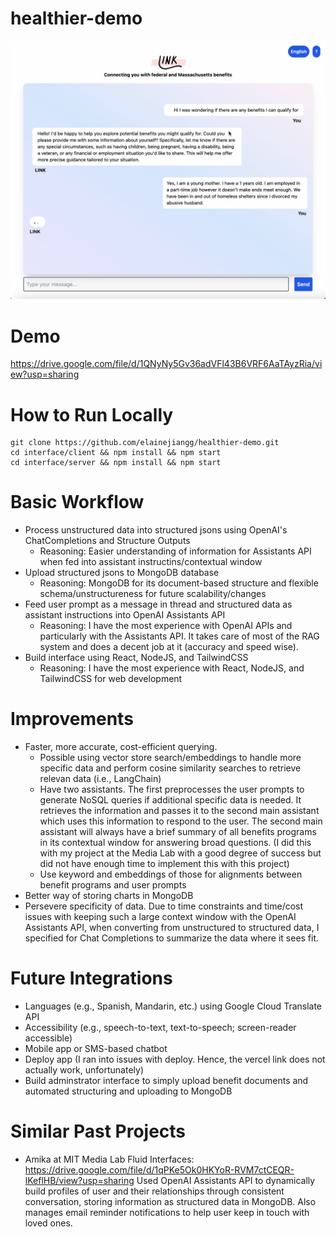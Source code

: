 # healthier-demo
![Image](/Image.png)

# Demo
https://drive.google.com/file/d/1QNyNy5Gv36adVFl43B6VRF6AaTAyzRia/view?usp=sharing

# How to Run Locally
```
git clone https://github.com/elainejiangg/healthier-demo.git
cd interface/client && npm install && npm start
cd interface/server && npm install && npm start
```

# Basic Workflow
- Process unstructured data into structured jsons using OpenAI's ChatCompletions and Structure Outputs 
    - Reasoning: Easier understanding of information for Assistants API when fed into assistant instructins/contextual window
- Upload structured jsons to MongoDB database
    - Reasoning: MongoDB for its document-based structure and flexible schema/unstructureness for future scalability/changes 
- Feed user prompt as a message in thread and structured data as assistant instructions into OpenAI Assistants API
    - Reasoning: I have the most experience with OpenAI APIs and particularly with the Assistants API. It takes care of most of the RAG system and does a decent job at it (accuracy and speed wise).
- Build interface using React, NodeJS, and TailwindCSS
    - Reasoning: I have the most experience with React, NodeJS, and TailwindCSS for web development

# Improvements
- Faster, more accurate, cost-efficient querying.
    - Possible using vector store search/embeddings to handle more specific data and perform cosine similarity searches to retrieve relevan data (i.e., LangChain)
    - Have two assistants. The first preprocesses the user prompts to generate NoSQL queries if additional specific data is needed. It retrieves the information and passes it to the second main assistant which uses this information to respond to the user. The second main assistant will always have a brief summary of all benefits programs in its contextual window for answering broad questions. (I did this with my project at the Media Lab with a good degree of success but did not have enough time to implement this with this project)
    - Use keyword and embeddings of those for alignments between benefit programs and user prompts
- Better way of storing charts in MongoDB
- Persevere specificity of data. Due to time constraints and time/cost issues with keeping such a large context window with the OpenAI Assistants API, when converting from unstructured to structured data, I specified for Chat Completions to summarize the data where it sees fit.

# Future Integrations
- Languages (e.g., Spanish, Mandarin, etc.) using Google Cloud Translate API
- Accessibility (e.g., speech-to-text, text-to-speech; screen-reader accessible)
- Mobile app or SMS-based chatbot
- Deploy app (I ran into issues with deploy. Hence, the vercel link does not actually work, unfortunately)
- Build adminstrator interface to simply upload benefit documents and automated structuring and uploading to MongoDB

# Similar Past Projects
- Amika at MIT Media Lab Fluid Interfaces: https://drive.google.com/file/d/1qPKe5Ok0HKYoR-RVM7ctCEQR-lKeflHB/view?usp=sharing Used OpenAI Assistants API to dynamically build profiles of user and their relationships through consistent conversation, storing information as structured data in MongoDB. Also manages email reminder notifications to help user keep in touch with loved ones.

